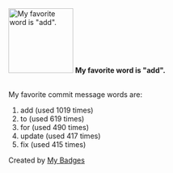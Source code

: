 <img src="https://github.com/my-badges/my-badges/blob/master/src/all-badges/favorite-word/favorite-word.png?raw=true" alt="My favorite word is &quot;add&quot;." title="My favorite word is &quot;add&quot;." width="128">
<strong>My favorite word is &quot;add&quot;.</strong>
<br><br>

My favorite commit message words are:

1. add (used 1019 times)
2. to (used 619 times)
3. for (used 490 times)
4. update (used 417 times)
5. fix (used 415 times)


Created by <a href="https://github.com/my-badges/my-badges">My Badges</a>